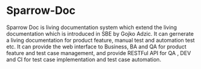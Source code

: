 Sparrow-Doc
===========

Sparrow Doc is living documentation system which extend the living documentation which is introduced in SBE by Gojko Adzic. It can gernerate a living documentation for product feature, manual test and automation test etc. It can provide the web interface to Business, BA and QA for product feature and test case management, and provide RESTFul API for QA , DEV and CI for test case implementation and test case automation.
